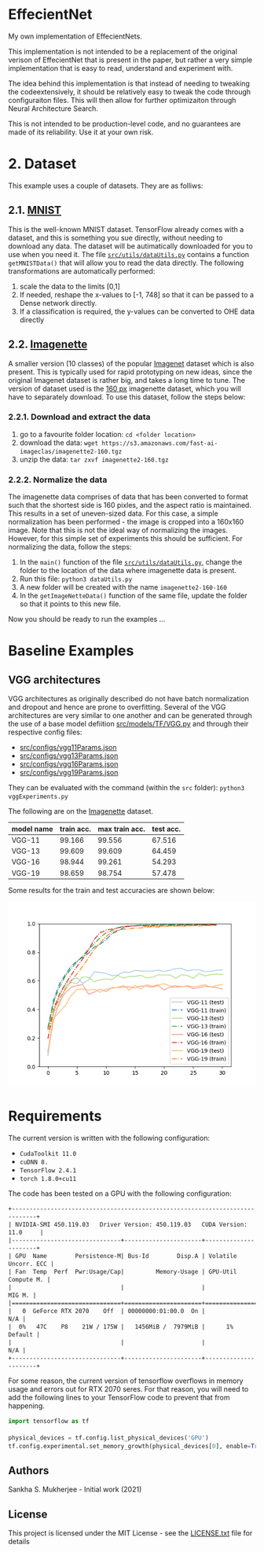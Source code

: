 # EffecientNet

My own implementation of EffecientNets. 

This implementation is not intended to be a replacement of the original verison of EffecientNet
that is present in the paper, but rather a very simple implementation that is easy to read,
understand and experiment with. 

The idea behind this implementation is that instead of needing to tweaking the codeextensively, 
it should be relatively easy to tweak the code through configuraiton files. This will then
allow for further optimizaiton through Neural Architecture Search.

This is not intended to be production-level code, and no guarantees are made of its reliability.
Use it at your own risk.

# 2. Dataset

This example uses a couple of datasets. They are as folliws:

## 2.1. [MNIST](http://yann.lecun.com/exdb/mnist/)

This is the well-known MNIST dataset. TensorFlow already comes with a dataset, and this is something
you sue directly, without needing to download any data. The dataset will be autimatically downloaded
for you to use when you need it. The file 
[`src/utils/dataUtils.py`](https://github.com/sankhaMukherjee/effecientNet/blob/master/src/utils/dataUtils.py) 
contains a function `getMNISTData()` 
that will allow you to read the data directly. The following transformations are automatically performed:

1. scale the data to the limits [0,1]
2. If needed, reshape the x-values to [-1, 748] so that it can be passed to a Dense network directly.
3. If a classification is required, the y-values can be converted to OHE data directly

## 2.2. [Imagenette](https://github.com/fastai/imagenette)

A smaller version (10 classes) of the popular [Imagenet](https://www.image-net.org/) dataset which
is also present. This is typically used for rapid prototyping on new ideas, since the original
Imagenet dataset is rather big, and takes a long time to tune. The version of dataset used is the
[160 px](https://s3.amazonaws.com/fast-ai-imageclas/imagenette2-160.tgz) imagenette dataset, which
you will have to separately download. To use this dataset, follow the steps below:

### 2.2.1. Download and extract the data

1. go to a favourite folder location: `cd <folder location>`
2. download the data: `wget https://s3.amazonaws.com/fast-ai-imageclas/imagenette2-160.tgz`
3. unzip the data: `tar zxvf imagenette2-160.tgz`

### 2.2.2. Normalize the data

The imagenette data comprises of data that has been converted to format such that the shortest side is
160 pixles, and the aspect ratio is maintained. This results in a set of uneven-sized data. For this
case, a simple normalization has been performed - the image is cropped into a 160x160 image. Note that
this is not the ideal way of normalizing the images. However, for this simple set of experiments this
should be sufficient. For normalizing the data, follow the steps:

1. In the `main()` function of the file  [`src/utils/dataUtils.py`](https://github.com/sankhaMukherjee/effecientNet/blob/master/src/utils/dataUtils.py), change the folder to the location of the data where imagenette data is present. 
2. Run this file: `python3 dataUtils.py`
3. A new folder will be created with the name `imagenette2-160-160`
4. In the `getImageNetteData()` function of the same file, update the folder so that it points to this new file.

Now you should be ready to run the examples ...

# Baseline Examples

## VGG architectures

VGG architectures as originally described do not have batch normalization and dropout and hence are prone
to overfitting. Several of the VGG architectures are very similar to one another and can be generated through
the use of a base model defiition 
[src/models/TF/VGG.py](https://github.com/sankhaMukherjee/effecientNet/blob/master/src/models/TF/VGG.py)
and through their respective config files:

 - [src/configs/vgg11Params.json](https://github.com/sankhaMukherjee/effecientNet/blob/master/src/configs/vgg11Params.json)
 - [src/configs/vgg13Params.json](https://github.com/sankhaMukherjee/effecientNet/blob/master/src/configs/vgg13Params.json)
 - [src/configs/vgg16Params.json](https://github.com/sankhaMukherjee/effecientNet/blob/master/src/configs/vgg16Params.json)
 - [src/configs/vgg19Params.json](https://github.com/sankhaMukherjee/effecientNet/blob/master/src/configs/vgg19Params.json)

They can be evaluated with the command (within the `src` folder): `python3 vggExperiments.py`

The following are on the [Imagenette](https://github.com/fastai/imagenette) dataset.

|    model name      | train acc. | max train acc. |  test acc. |
|--------------------|------------|----------------|------------|
|VGG-11              |     99.166 |         99.556 |     67.516 |
|VGG-13              |     99.609 |         99.609 |     64.459 |
|VGG-16              |     98.944 |         99.261 |     54.293 |
|VGG-19              |     98.659 |         98.754 |     57.478 |

Some results for the train and test accuracies are shown below:

![vgg results](https://raw.githubusercontent.com/sankhaMukherjee/effecientNet/master/results/vggResults.png)


# Requirements

The current version is written with the following configuration:

 - `CudaToolkit 11.0`
 - `cuDNN 8.`
 - `TensorFlow 2.4.1`
 - `torch 1.8.0+cu11`

The code has been tested on a GPU with the following configuration: 

```
+-----------------------------------------------------------------------------+
| NVIDIA-SMI 450.119.03   Driver Version: 450.119.03   CUDA Version: 11.0     |
|-------------------------------+----------------------+----------------------+
| GPU  Name        Persistence-M| Bus-Id        Disp.A | Volatile Uncorr. ECC |
| Fan  Temp  Perf  Pwr:Usage/Cap|         Memory-Usage | GPU-Util  Compute M. |
|                               |                      |               MIG M. |
|===============================+======================+======================|
|   0  GeForce RTX 2070    Off  | 00000000:01:00.0  On |                  N/A |
|  0%   47C    P8    21W / 175W |   1456MiB /  7979MiB |      1%      Default |
|                               |                      |                  N/A |
+-------------------------------+----------------------+----------------------+
```

For some reason, the current version of tensorflow overflows in memory usage and
errors out for RTX 2070 seres. For that reason, you will need to add the following
lines to your TensorFlow code to prevent that from happening.

```python
import tensorflow as tf

physical_devices = tf.config.list_physical_devices('GPU')
tf.config.experimental.set_memory_growth(physical_devices[0], enable=True)
```

## Authors

Sankha S. Mukherjee - Initial work (2021)

## License

This project is licensed under the MIT License - see the [LICENSE.txt](LICENSE.txt) file for details
